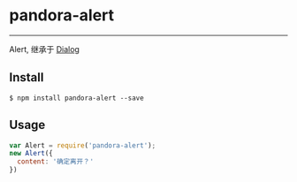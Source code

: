 # pandora-alert

---

Alert, 继承于 [Dialog](https://github.com/pandorajs/dialog)

## Install

```
$ npm install pandora-alert --save
```

## Usage

```js
var Alert = require('pandora-alert');
new Alert({
  content: '确定离开？'
})
```
